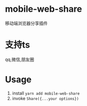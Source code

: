 # mobile-web-share
移动端浏览器分享插件

# 支持ts
 qq,微信,朋友圈

# Usage

1. install `yarn add mobile-web-share`
2. invoke `Share({...your options})`
